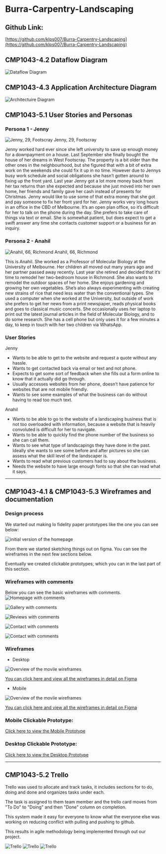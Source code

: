 # Burra-Carpentry-Landscaping

## Github Link:

[https://github.com/klps007/Burra-Carpentry-Landscaping](https://github.com/klps007/Burra-Carpentry-Landscaping)

## CMP1043-4.2 Dataflow Diagram

![Dataflow Diagram](./readme-images/Dataflow.jpeg)

## CMP1043-4.3 Application Architecture Diagram

![Architectuire Diagram](./readme-images/Architecture.jpeg)

## CMP1043-5.1 User Stories and Personas

### Persona 1 - Jenny

![Jenny, 29, Footscray](./readme-images/jenny.jpg)
Jenny, 29, Footscray

Jenny worked hard ever since she left university to save up enough money for a downpayment on a house. Last September she finally bought the house of her dreams in West Footscray. The property is a bit older than the other ones in the neighbourhood, but she figured that with a bit of extra work on the weekends she could fix it up in no time. However due to Jennys busy work schedule and social obligations she hasn’t gotten around to fixing up the front yard. Last year Jenny got a lot more money back from her tax returns than she expected and because she just moved into her own home, her friends and family gave her cash instead of presents for Christmas. Jenny would like to use some of that extra money that she got and pay someone to fix her front yard for her.
Jenny works very long hours in an office in the CBD of Melbourne. It’s an open plan office, so it’s difficult for her to talk on the phone during the day. She prefers to take care of things via text or email. She is somewhat patient, but does expect to get a swift answer any time she contacts customer support or a business for an inquiry.

### Persona 2 - Anahil

![Anahil, 66, Richmond](./readme-images/anahil.jpg)
Anahil, 66, Richmond

This is Anahil. She worked as a Professor of Molecular Biology at the University of Melbourne.
Her children all moved out many years ago and her partner passed away recently.
Last year she retired and decided that it’s time to remodel her two-bedroom house in Richmond. She also wants to remodel the outdoor spaces of her home. She enjoys gardening and growing her own vegetables. She’s also always experimenting with creating new strains of rice that need less water than the conventional types.
She used a computer when she worked at the University, but outside of work she prefers to get her news from a print newspaper, reads physical books and goes to classical music concerts. She occasionally uses her laptop to print out the latest journal articles in the field of Molecular Biology, and to do some research. She has a cell phone but only uses it for a few minutes a day, to keep in touch with her two children via WhatsApp.

### User Stories

Jenny

- Wants to be able to get to the website and request a quote without any hassle.
- Wants to get contacted back via email or text and not phone.
- Expects to get some sort of feedback when she fills out a form online to know that it actually did go through.
- Usually accesses websites from her phone, doesn’t have patience for websites that are not mobile friendly.
- Wants to see some examples of what the business can do without having to read too much text.

Anahil

- Wants to be able to go to the website of a landscaping business that is not too overloaded with information, because a website that is heavily convoluted is difficult for her to navigate.
- Wants to be able to quickly find the phone number of the business so she can call them.
- Wants to see what type of landscapings they have done in the past. Ideally she wants to see some before and after pictures so she can assess what the skill level of the landscaper is.
- Wants to read what previous customers had to say about the business.
- Needs the website to have large enough fonts so that she can read what it says.

---

## CMP1043-4.1 & CMP1043-5.3 Wireframes and documentation

### Design process

We started out making lo fidelity paper prototypes like the one you can see below:

![initial version of the homepage](./readme-images/paper.JPG)

From there we started sketching things out on figma. You can see the wireframes in the next few sections below.

Eventually we created clickable prototypes, which you can in the last part of this section.

### Wireframes with comments

Below you can see the basic wireframes with comments.
![Homepage with comments](./readme-images/homepage.png)

![Gallery with comments](./readme-images/gallery.png)

![Reviews with comments](./readme-images/reviews.png)

![Contact with comments](./readme-images/contact1.png)

![Contact with comments](./readme-images/contact2.png)

### Wireframes

- Desktop

![Overview of the movile wireframes](./readme-images/desktop_overview.png)

[You can click here and view all the wireframes in detail on Figma](https://www.figma.com/file/619pg5Zna8cx6KPh7N3MrW/Burra-Carpentry-and-Landscaping?node-id=0%3A1)

- Mobile

![Overview of the movile wireframes](./readme-images/mobile_overview.png)

[You can click here and view all the wireframes in detail on Figma](https://www.figma.com/file/619pg5Zna8cx6KPh7N3MrW/Burra-Carpentry-and-Landscaping?node-id=0%3A1)

### Mobile Clickable Prototype:

[Click here to view the Mobile Prototype](https://www.figma.com/proto/619pg5Zna8cx6KPh7N3MrW/Burra-Carpentry-and-Landscaping?node-id=100%3A253&scaling=contain)

### Desktop Clickable Prototype:

[Click here to view the Desktop Prototype](https://www.figma.com/proto/619pg5Zna8cx6KPh7N3MrW/Burra-Carpentry-and-Landscaping?node-id=95%3A252&scaling=contain)

---

## CMP1043-5.2 Trello

Trello was used to allocate and track tasks, it includes sections for to do, doing and done and organizes tasks under each.

The task is assigned to them team member and the trello card moves from "To Do" to "Doing" and then "Done" column on completion.

This system made it easy for everyone to know what the everyone else was working on reducing conflict with pulling and pushing to github.

This results in agile methodology being implemented through out our project.

![Trello ](./readme-images/Trello1.png)
![Trello ](./readme-images/Trello2.png)
![Trello ](./readme-images/Trello3.png)
